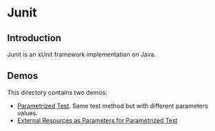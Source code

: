 # Junit


## Introduction

Junit is an xUnit framework implementation on Java.

## Demos

This directory contains two demos:

  * [Parametrized Test](ParameterizedTest). Same test method but with different parameters values.
  * [External Resources as Parameters for Parametrized Test](ExternalResourceAsParameter)
  